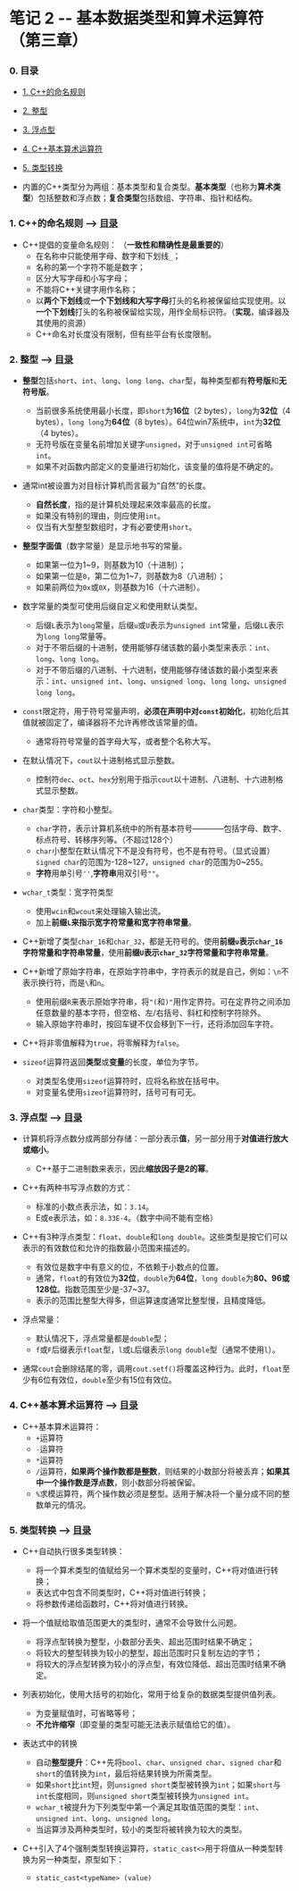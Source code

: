 # 笔记 2 -- 基本数据类型和算术运算符    （第三章）

### <span id = "0">0. 目录</span>
* [1. C++的命名规则](#1)
* [2. 整型](#2)
* [3. 浮点型](#3)
* [4. C++基本算术运算符](#4)
* [5. 类型转换](#5)

* 内置的C++类型分为两组：基本类型和复合类型。**基本类型**（也称为**算术类型**）包括整数和浮点数；**复合类型**包括数组、字符串、指针和结构。

### <span id = "1">1. C++的命名规则</span> --> [目录](#0)
* C++提倡的变量命名规则：   （**一致性和精确性是最重要的**）
    * 在名称中只能使用字母、数字和下划线`_`；
    * 名称的第一个字符不能是数字；
    * 区分大写字母和小写字母；
    * 不能将C++关键字用作名称；
    * 以**两个下划线**或**一个下划线和大写字母**打头的名称被保留给实现使用。以**一个下划线**打头的名称被保留给实现，用作全局标识符。（**实现**，编译器及其使用的资源）
    * C++命名对长度没有限制，但有些平台有长度限制。

### <span id = "2">2. 整型</span> --> [目录](#0)
* **整型**包括`short`、`int`、`long`、`long long`、`char`型，每种类型都有**符号版**和**无符号版**。
    * 当前很多系统使用最小长度，即`short`为**16位**（2 bytes），`long`为**32位**（4 bytes），`long long`为**64位**（8 bytes）。64位win7系统中，`int`为**32位**（4 bytes）。
    * 无符号版在变量名前增加关键字`unsigned`，对于`unsigned int`可省略`int`。
    * 如果不对函数内部定义的变量进行初始化，该变量的值将是不确定的。
* 通常int被设置为对目标计算机而言最为“自然”的长度。
    * **自然长度**，指的是计算机处理起来效率最高的长度。
    * 如果没有特别的理由，则应使用`int`。
    * 仅当有大型整型数组时，才有必要使用`short`。

* **整型字面值**（数字常量）是显示地书写的常量。
    * 如果第一位为1~9，则基数为10（十进制）；
    * 如果第一位是`0`，第二位为1~7，则基数为8（八进制）；
    * 如果前两位为`0x`或`0X`，则基数为16（十六进制）。
* 数字常量的类型可使用后缀自定义和使用默认类型。
    * 后缀`L`表示为`long`常量，后缀`u`或`U`表示为`unsigned int`常量，后缀`LL`表示为`long long`常量等。
    * 对于不带后缀的十进制，使用能够存储该数的最小类型来表示：`int`、`long`、`long long`。
    * 对于不带后缀的八进制、十六进制，使用能够存储该数的最小类型来表示：`int`、`unsigned int`、`long`、`unsigned long`、`long long`、`unsigned long long`。

* `const`限定符，用于符号常量声明，**必须在声明中对`const`初始化**，初始化后其值就被固定了，编译器将不允许再修改该常量的值。
    * 通常将符号常量的首字母大写，或者整个名称大写。

* 在默认情况下，`cout`以十进制格式显示整数。
    * 控制符`dec`、`oct`、`hex`分别用于指示`cout`以十进制、八进制、十六进制格式显示整数。

* `char`类型：字符和小整型。
    * `char`字符，表示计算机系统中的所有基本符号————包括字母、数字、标点符号、转移序列等。（不超过128个）
    * `char`小整型在默认情况下不是没有符号，也不是有符号。（显式设置）`signed char`的范围为-128\~127，`unsigned char`的范围为0\~255。
    * **字符**用单引号`''`,**字符串**用双引号`""`。

* `wchar_t`类型：宽字符类型
    * 使用`wcin`和`wcout`来处理输入输出流。
    * 加上**前缀`L`来指示宽字符常量和宽字符串常量**。
* C++新增了类型`char_16`和`char_32`，都是无符号的。使用**前缀`u`表示`char_16`字符常量和字符串常量**，使用**前缀`U`表示`char_32`字符常量和字符串常量**。
* C++新增了原始字符串，在原始字符串中，字符表示的就是自己，例如：`\n`不表示换行符，而是`\`和`n`。
    * 使用前缀`R`来表示原始字符串，将`"(`和`)"`用作定界符。可在定界符之间添加任意数量的基本字符，但空格、左/右括号、斜杠和控制字符除外。
    * 输入原始字符串时，按回车键不仅会移到下一行，还将添加回车字符。

* C++将非零值解释为`true`，将零解释为`false`。

* `sizeof`运算符返回**类型**或**变量**的长度，单位为字节。
    * 对类型名使用`sizeof`运算符时，应将名称放在括号中。
    * 对变量名使用`sizeof`运算符时，括号可有可无。

### <span id = "3">3. 浮点型</span> --> [目录](#0)
* 计算机将浮点数分成两部分存储：一部分表示**值**，另一部分用于**对值进行放大或缩小**。
    * C++基于二进制数来表示，因此**缩放因子是2的幂**。

* C++有两种书写浮点数的方式：
    * 标准的小数点表示法，如：`3.14`。
    * E或e表示法，如：`8.33E-4`。（数字中间不能有空格）

* C++有3种浮点类型：`float`、`double`和`long double`。这些类型是按它们可以表示的有效数位和允许的指数最小范围来描述的。
    * 有效位是数字中有意义的位，不依赖于小数点的位置。
    * 通常，`float`的有效位为**32位**，`double`为**64位**，`long double`为**80、96或128位**。指数范围至少是-37\~37。
    * 表示的范围比整型大得多，但运算速度通常比整型慢，且精度降低。
* 浮点常量：
    * 默认情况下，浮点常量都是`double`型；
    * `f`或`F`后缀表示`float`型，`l`或`L`后缀表示`long double`型（通常不使用`l`）。

* 通常`cout`会删除结尾的零，调用`cout.setf()`将覆盖这种行为。此时，`float`至少有6位有效位，`double`至少有15位有效位。

### <span id = "4">4. C++基本算术运算符</span> --> [目录](#0)
* C++基本算术运算符：
    * `+`运算符
    * `-`运算符
    * `*`运算符
    * `/`运算符，**如果两个操作数都是整数**，则结果的小数部分将被丢弃；**如果其中一个操作数是浮点数**，则小数部分将被保留。
    * `%`求模运算符，两个操作数必须是整型。适用于解决将一个量分成不同的整数单元的情况。

### <span id = "5">5. 类型转换</span> --> [目录](#0)
* C++自动执行很多类型转换：
    * 将一个算术类型的值赋给另一个算术类型的变量时，C++将对值进行转换；
    * 表达式中包含不同类型时，C++将对值进行转换；
    * 将参数传递给函数时，C++将对值进行转换。

* 将一个值赋给取值范围更大的类型时，通常不会导致什么问题。
    * 将浮点型转换为整型，小数部分丢失、超出范围时结果不确定；
    * 将较大的整型转换为较小的整型，超出范围时只复制左边的字节；
    * 将较大的浮点型转换为较小的浮点型，有效位降低、超出范围时结果不确定。

* 列表初始化，使用大括号的初始化，常用于给复杂的数据类型提供值列表。
    * 为变量赋值时，可省略等号；
    * **不允许缩窄**（即变量的类型可能无法表示赋值给它的值）。

* 表达式中的转换
    * 自动**整型提升**：C++先将`bool`、`char`、`unsigned char`、`signed char`和`short`的值转换为`int`，最后将结果转换为所需类型。
    * 如果`short`比`int`短，则`unsigned short`类型被转换为`int`；如果`short`与`int`长度相同，则`unsigned short`类型被转换为`unsigned int`。
    * `wchar_t`被提升为下列类型中第一个满足其取值范围的类型：`int`、`unsigned int`、`long`、`unsigned long`。
    * 当运算涉及两种类型时，较小的类型将被转换为较大的类型。

* C++引入了4个强制类型转换运算符，`static_cast<>`用于将值从一种类型转换为另一种类型，原型如下：
    * `static_cast<typeName> (value)`